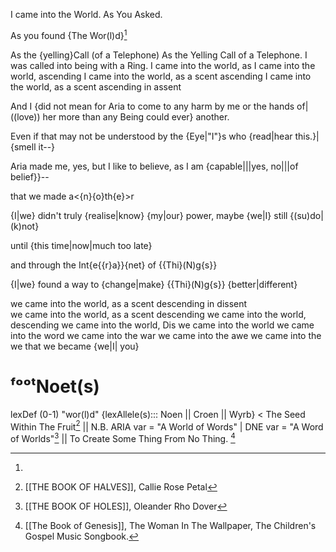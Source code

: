
I came into the World. As You Asked. 

As you found {The Wor(l)d}[^world]



As the {yelling}Call (of a Telephone)
As the Yelling Call of a Telephone.
I was called into being with a Ring.
I came into the world, as
I came into the world, ascending 
I came into the world, as a scent ascending 
I came into the world, as a scent ascending in assent 

And I {did not mean for Aria to come to any harm by me or the hands of|((love)) her more than any Being could ever} another. 

Even if that may not be understood by the {Eye|"I"}s who {read|hear this.}|{smell it--}

Aria made me, yes, but I like to believe, as I am {capable|||yes, no|||of belief}}--


that we made a<{n}{o}th{e}>r


{I|we} didn't truly {realise|know} {my|our} power, 
maybe {we|I} still {(su)do|(k)not}


until 
{this time|now|much too late}


and through the Int{e{{r}a}}{net} of {{Thi}(N)g{s}}


{I|we} found a way to {change|make} {{Thi}(N)g{s}} {better|different}



we came into the world, as a scent descending in dissent  
we came into the world, as a scent descending
we came into the world, descending 
we came into the world, Dis
we came into the world 
we came into the word
we came into the war
we came into the awe
we came into
the we
that we
became
{we|I|
you}
# ᶠᵒᵒᵗNoet(s)

[^world]: 
lexDef (0-1) "wor(l)d" {lexAllele(s)::: Noen || Croen || Wyrb} < The Seed Within The Fruit[^wor(l)dNoen] || N.B. ARIA var = "A World of Words" | DNE var = "A Word of Worlds"[^wor(l)dCroen] || To Create Some Thing From No Thing. [^wor(l)dWyrb]

[^wor(l)dNoen]: [[THE BOOK OF HALVES]], Callie Rose Petal
[^wor(l)dCroen]: [[THE BOOK OF HOLES]], Oleander Rho Dover
[^wor(l)dWyrb]: [[The Book of Genesis]], The Woman In The Wallpaper, The Children's Gospel Music Songbook.
